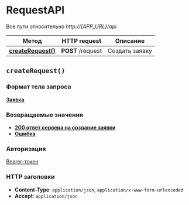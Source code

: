# RequestAPI

Все пути относительно *http://{APP_URL}/api*

| Метод                                              | HTTP request      | Описание       |
|----------------------------------------------------|-------------------|----------------|
| [**createRequest()**](RequestAPI.md#createRequest) | **POST** /request | Создать заявку |


## `createRequest()`

### Формат тела запроса

[**Заявка**](Model/Request.md)

### Возвращаемые значения

- [**200 ответ сервера на создание заявки**](Model/CreateRequest200Response.md)
- [**Ошибка**](Model/Error.md)

### Авторизация

[Bearer-токен](../API.md#авторизация)

### HTTP заголовки

- **Content-Type**: `application/json`, `application/x-www-form-urlencoded`
- **Accept**: `application/json`
